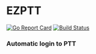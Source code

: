 # EZPTT
[![Go Report Card](https://goreportcard.com/badge/github.com/DoubleChuang/EZPTT)](https://goreportcard.com/report/github.com/DoubleChuang/EZPTT)
[![Build Status](https://travis-ci.org/DoubleChuang/EZPTT.svg?branch=master)](https://travis-ci.org/DoubleChuang/EZPTT)
### Automatic login to PTT
